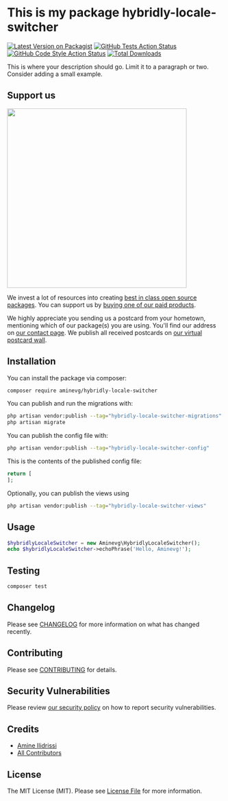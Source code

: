 # This is my package hybridly-locale-switcher

[![Latest Version on Packagist](https://img.shields.io/packagist/v/aminevg/hybridly-locale-switcher.svg?style=flat-square)](https://packagist.org/packages/aminevg/hybridly-locale-switcher)
[![GitHub Tests Action Status](https://img.shields.io/github/actions/workflow/status/aminevg/hybridly-locale-switcher/run-tests.yml?branch=main&label=tests&style=flat-square)](https://github.com/aminevg/hybridly-locale-switcher/actions?query=workflow%3Arun-tests+branch%3Amain)
[![GitHub Code Style Action Status](https://img.shields.io/github/actions/workflow/status/aminevg/hybridly-locale-switcher/fix-php-code-style-issues.yml?branch=main&label=code%20style&style=flat-square)](https://github.com/aminevg/hybridly-locale-switcher/actions?query=workflow%3A"Fix+PHP+code+style+issues"+branch%3Amain)
[![Total Downloads](https://img.shields.io/packagist/dt/aminevg/hybridly-locale-switcher.svg?style=flat-square)](https://packagist.org/packages/aminevg/hybridly-locale-switcher)

This is where your description should go. Limit it to a paragraph or two. Consider adding a small example.

## Support us

[<img src="https://github-ads.s3.eu-central-1.amazonaws.com/hybridly-locale-switcher.jpg?t=1" width="419px" />](https://spatie.be/github-ad-click/hybridly-locale-switcher)

We invest a lot of resources into creating [best in class open source packages](https://spatie.be/open-source). You can support us by [buying one of our paid products](https://spatie.be/open-source/support-us).

We highly appreciate you sending us a postcard from your hometown, mentioning which of our package(s) you are using. You'll find our address on [our contact page](https://spatie.be/about-us). We publish all received postcards on [our virtual postcard wall](https://spatie.be/open-source/postcards).

## Installation

You can install the package via composer:

```bash
composer require aminevg/hybridly-locale-switcher
```

You can publish and run the migrations with:

```bash
php artisan vendor:publish --tag="hybridly-locale-switcher-migrations"
php artisan migrate
```

You can publish the config file with:

```bash
php artisan vendor:publish --tag="hybridly-locale-switcher-config"
```

This is the contents of the published config file:

```php
return [
];
```

Optionally, you can publish the views using

```bash
php artisan vendor:publish --tag="hybridly-locale-switcher-views"
```

## Usage

```php
$hybridlyLocaleSwitcher = new Aminevg\HybridlyLocaleSwitcher();
echo $hybridlyLocaleSwitcher->echoPhrase('Hello, Aminevg!');
```

## Testing

```bash
composer test
```

## Changelog

Please see [CHANGELOG](CHANGELOG.md) for more information on what has changed recently.

## Contributing

Please see [CONTRIBUTING](CONTRIBUTING.md) for details.

## Security Vulnerabilities

Please review [our security policy](../../security/policy) on how to report security vulnerabilities.

## Credits

- [Amine Ilidrissi](https://github.com/aminevg)
- [All Contributors](../../contributors)

## License

The MIT License (MIT). Please see [License File](LICENSE.md) for more information.
